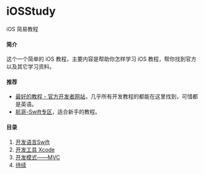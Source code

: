 # iOSStudy
iOS 简易教程

#### 简介
这个一个简单的 iOS 教程，主要内容是帮助你怎样学习 iOS 教程，帮你找到官方以及其它学习资料。

#### 推荐
* [最好的教程 - 官方开发者网站](https://developer.apple.com/)，几乎所有开发教程的都能在这里找到，可惜都是英语。
* [航哥-Swift专区](https://www.hangge.com/)，适合新手的教程。

#### 目录
1. [开发语言Swift]()
2. [开发工具 Xcode]()
3. [开发模式——MVC]()
4. [待续]()
